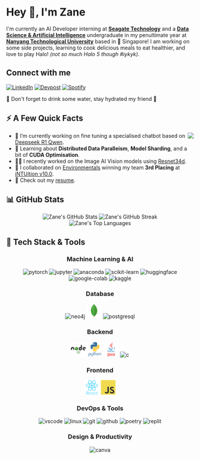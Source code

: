 <h1>Hey 👋, I'm Zane</a></h1>
<p>I'm currently an AI Developer interning at <strong><a href="https://www.seagate.com/sg/en/">Seagate Technology</a></strong> and a <strong><a href="https://www.ntu.edu.sg/education/undergraduate-programme/bachelor-of-science-in-data-science-artificial-intelligence">Data Science & Artificial Intelligence</a></strong> undergraduate in my penultimate year at <strong><a href="https://www.ntu.edu.sg/">Nanyang Technological University</a></strong> based in 📍 Singapore! I am working on some side projects, learning to cook delicious meals to eat healthier, and love to play Halo! <i>(not so much Halo 5 though #iykyk)</i>.</p>

## Connect with me

[![LinkedIn](https://img.shields.io/badge/LinkedIn-0A66C2?style=for-the-badge&logo=linkedin&logoColor=white)](https://www.linkedin.com/in/zane23yee "LinkedIn")
[![Devpost](https://img.shields.io/badge/Devpost-003E54?style=for-the-badge&logo=devpost&logoColor=white)](https://devpost.com/zazzane "Devpost")
[![Spotify](https://img.shields.io/badge/Spotify-1DB954?style=for-the-badge&logo=spotify&logoColor=white)](https://open.spotify.com/user/q2jkvuz6bpfcqzazcwonmewbk?si=YAsAFyUtTgOgK6dyVFGpnA "Spotify")


<p>🫗 Don't forget to drink some water, stay hydrated my friend 🫗</p>
<h2>⚡️ A Few Quick Facts</h2>
<img align="right" src="https://media4.giphy.com/media/v1.Y2lkPTc5MGI3NjExeWhoMjJnN2F4aXB0cDVyYzRlZTRyODY1c3dod2xoMGowaHAyMzI5biZlcD12MV9pbnRlcm5hbF9naWZfYnlfaWQmY3Q9Zw/bxwtewdxpDuBq/giphy.gif" />
<ul>
<li>🔭 I’m currently working on fine tuning a specialised chatbot based on <a href="https://huggingface.co/deepseek-ai/DeepSeek-R1-Distill-Qwen-7B">Deepseek R1 Qwen</a>.</li>
<li>🧐 Learning about <strong>Distributed Data Paralleism</strong>, <strong>Model Sharding</strong>, and a bit of <strong>CUDA Optimisation</strong>.</li>
<li>👨‍💻 I recently worked on the Image AI Vision models using <a href="https://huggingface.co/timm/resnet34d.ra2_in1k">Resnet34d</a>.</li>
<li>📝 I collaborated on <a href="https://environmentals.vercel.app/">Environmentals</a> winning my team <strong>3rd Placing</strong> at <a href="https://devpost.com/software/enviromentals">iNTUition v10.0</a>.</li>
<li>📙 Check out my <a href="https://drive.google.com/file/d/14C49cQ7cegeIZ64ieq2y-p-X4IM5FuFE/view?usp=sharing">resume</a>.</li>
</ul>



## 📊 GitHub Stats

<div align="center">
  <img src="https://github-readme-stats.vercel.app/api?username=zazzane&show_icons=true&theme=radical" alt="Zane's GitHub Stats" />
  <img src="https://github-readme-streak-stats.herokuapp.com/?user=zazzane&theme=radical" alt="Zane's GitHub Streak" />
</div>

<div align="center">
  <img src="https://github-readme-stats.vercel.app/api/top-langs/?username=zazzane&layout=compact&theme=radical" alt="Zane's Top Languages" />
</div>

<h2>🚀 Tech Stack & Tools</h2>

<div align="center">
  
  <h3>Machine Learning & AI</h3>
  <p>
    <img src="https://cdn.jsdelivr.net/gh/devicons/devicon@latest/icons/pytorch/pytorch-original.svg" alt="pytorch" width="40" height="40" />
    <img src="https://cdn.jsdelivr.net/gh/devicons/devicon@latest/icons/jupyter/jupyter-original-wordmark.svg" alt="jupyter" width="40" height="40" />
    <img src="https://cdn.jsdelivr.net/gh/devicons/devicon@latest/icons/anaconda/anaconda-original.svg" alt="anaconda" width="40" height="40" />
<!--     <img src="https://cdn.jsdelivr.net/gh/devicons/devicon@latest/icons/tensorflow/tensorflow-original.svg" alt="tensorflow" width="40" height="40" /> -->
    <img src="https://cdn.jsdelivr.net/gh/devicons/devicon@latest/icons/scikitlearn/scikitlearn-original.svg" alt="scikit-learn" width="40" height="40" />
    <img src="https://huggingface.co/front/assets/huggingface_logo-noborder.svg" alt="huggingface" width="40" height="40" />
    <img src="https://upload.wikimedia.org/wikipedia/commons/d/d0/Google_Colaboratory_SVG_Logo.svg" alt="google-colab" width="40" height="40" />
    <img src="https://cdn.jsdelivr.net/gh/devicons/devicon@latest/icons/kaggle/kaggle-original.svg" alt="kaggle" width="40" height="40" />
  </p>

  <h3>Database</h3>
  <p>
    <img src="https://cdn.jsdelivr.net/gh/devicons/devicon@latest/icons/neo4j/neo4j-original.svg" alt="neo4j" width="40" height="40" />
    <img src="https://raw.githubusercontent.com/devicons/devicon/master/icons/mongodb/mongodb-original.svg" alt="mongodb" width="40" height="40" />
    <img src="https://cdn.jsdelivr.net/gh/devicons/devicon@latest/icons/postgresql/postgresql-original-wordmark.svg" alt="postgresql" width="40" height="40" />
  </p>

  <h3>Backend</h3>
  <p>
    <img src="https://raw.githubusercontent.com/devicons/devicon/master/icons/nodejs/nodejs-original-wordmark.svg" alt="nodejs" width="40" height="40" />
    <img src="https://raw.githubusercontent.com/devicons/devicon/master/icons/python/python-original-wordmark.svg" alt="python" width="40" height="40" />
    <img src="https://raw.githubusercontent.com/devicons/devicon/master/icons/java/java-original-wordmark.svg" alt="java" width="40" height="40" />
    <img src="https://cdn.jsdelivr.net/gh/devicons/devicon@latest/icons/c/c-original.svg" alt="c" width="40" height="40" />
<!--     <img src="https://cdn.jsdelivr.net/gh/devicons/devicon@latest/icons/fastapi/fastapi-original.svg" alt="fastapi" width="40" height="40" />
    <img src="https://cdn.jsdelivr.net/gh/devicons/devicon@latest/icons/flask/flask-original.svg" alt="flask" width="40" height="40" /> -->
  </p>

  <h3>Frontend</h3>
  <p>
    <img src="https://raw.githubusercontent.com/devicons/devicon/master/icons/react/react-original-wordmark.svg" alt="react" width="40" height="40" />
    <img src="https://raw.githubusercontent.com/devicons/devicon/master/icons/javascript/javascript-original.svg" alt="javascript" width="40" height="40" />
<!--     <img src="https://cdn.jsdelivr.net/gh/devicons/devicon@latest/icons/html5/html5-original.svg" alt="html5" width="40" height="40" />
    <img src="https://cdn.jsdelivr.net/gh/devicons/devicon@latest/icons/css3/css3-original.svg" alt="css3" width="40" height="40" />
    <img src="https://cdn.jsdelivr.net/gh/devicons/devicon@latest/icons/tailwindcss/tailwindcss-original.svg" alt="tailwindcss" width="40" height="40" />
    <img src="https://cdn.jsdelivr.net/gh/devicons/devicon@latest/icons/nextjs/nextjs-original.svg" alt="nextjs" width="40" height="40" /> -->
  </p>

  <h3>DevOps & Tools</h3>
  <p>
    <img src="https://cdn.jsdelivr.net/gh/devicons/devicon@latest/icons/vscode/vscode-original.svg" alt="vscode" width="40" height="40" />
    <img src="https://cdn.jsdelivr.net/gh/devicons/devicon@latest/icons/linux/linux-original.svg" alt="linux" width="40" height="40" />
    <img src="https://cdn.jsdelivr.net/gh/devicons/devicon@latest/icons/git/git-original.svg" alt="git" width="40" height="40" />
    <img src="https://cdn.jsdelivr.net/gh/devicons/devicon@latest/icons/github/github-original.svg" alt="github" width="40" height="40" />
    <img src="https://cdn.jsdelivr.net/gh/devicons/devicon@latest/icons/poetry/poetry-original.svg" alt="poetry" width="40" height="40" />
    <img src="https://cdn.jsdelivr.net/gh/devicons/devicon@latest/icons/replit/replit-original.svg" alt="replit" width="40" height="40" />
  </p>

  <h3>Design & Productivity</h3>
  <p>
    <img src="https://cdn.jsdelivr.net/gh/devicons/devicon@latest/icons/canva/canva-original.svg" alt="canva" width="40" height="40" />
<!--     <img src="https://cdn.jsdelivr.net/gh/devicons/devicon@latest/icons/figma/figma-original.svg" alt="figma" width="40" height="40" />
  </p> -->
</div>
